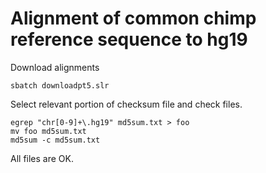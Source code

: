 # Alignment of common chimp reference sequence to hg19

Download alignments

    sbatch downloadpt5.slr

Select relevant portion of checksum file and check files.

    egrep "chr[0-9]+\.hg19" md5sum.txt > foo
    mv foo md5sum.txt
    md5sum -c md5sum.txt

All files are OK.

